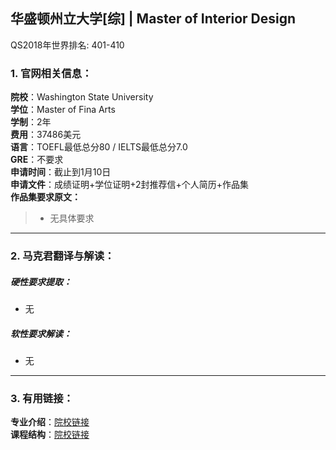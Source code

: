 ## 华盛顿州立大学[综] | Master of Interior Design  

QS2018年世界排名: 401-410


### 1. 官网相关信息：

**院校**：Washington State University  
**学位**：Master of Fina Arts  
**学制**：2年  
**费用**：37486美元  
**语言**：TOEFL最低总分80 / IELTS最低总分7.0  
**GRE**：不要求    
**申请时间**：截止到1月10日  
**申请文件**：成绩证明+学位证明+2封推荐信+个人简历+作品集  
**作品集要求原文：**   

> - 无具体要求




---


### 2. 马克君翻译与解读：

##### 硬性要求提取：
- 无


##### 软性要求解读：
- 无


---


### 3. 有用链接：

**专业介绍**：[院校链接](https://gradschool.wsu.edu/degrees/factsheet/master-of-arts-in-interior-design/)  
**课程结构**：[院校链接](http://sdc.wsu.edu/wp-content/uploads/2014/10/MA_InteriorDesignGraduateHandbook2017-2018.pdf)

